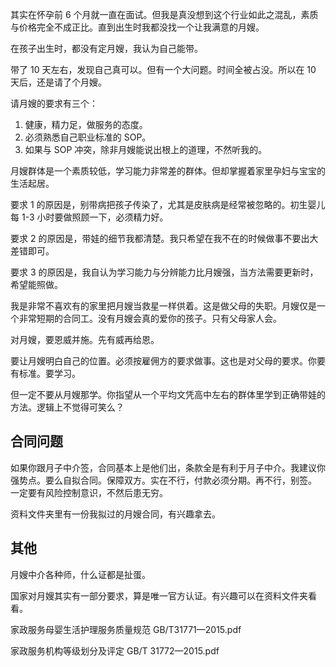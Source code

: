 其实在怀孕前 6 个月就一直在面试。但我是真没想到这个行业如此之混乱，素质与价格完全不成正比。直到出生时我都没找一个让我满意的月嫂。

在孩子出生时，都没有定月嫂，我认为自己能带。

带了 10 天左右，发现自己真可以。但有一个大问题。时间全被占没。所以在 10 天后，还是请了个月嫂。



请月嫂的要求有三个：

1. 健康，精力足，做服务的态度。
2. 必须熟悉自己职业标准的 SOP。
3. 如果与 SOP 冲突，除非月嫂能说出根上的道理，不然听我的。

 



月嫂群体是一个素质较低，学习能力非常差的群体。但却掌握着家里孕妇与宝宝的生活起居。

要求 1 的原因是，别带病把孩子传染了，尤其是皮肤病是经常被忽略的。初生婴儿每 1-3 小时要做照顾一下，必须精力好。

要求 2 的原因是，带娃的细节我都清楚。我只希望在我不在的时候做事不要出大差错即可。

要求 3 的原因是，我自认为学习能力与分辨能力比月嫂强，当方法需要更新时，希望能照做。



我是非常不喜欢有的家里把月嫂当救星一样供着。这是做父母的失职。月嫂仅是一个非常短期的合同工。没有月嫂会真的爱你的孩子。只有父母家人会。

对月嫂，要恩威并施。先有威再给恩。

要让月嫂明白自己的位置。必须按雇佣方的要求做事。这也是对父母的要求。你要有标准。要学习。

但一定不要从月嫂那学。你指望从一个平均文凭高中左右的群体里学到正确带娃的方法。逻辑上不觉得可笑么？







## 合同问题

如果你跟月子中介签，合同基本上是他们出，条款全是有利于月子中介。我建议你强势点。要么自拟合同。保障双方。实在不行，付款必须分期。再不行，别签。  一定要有风险控制意识，不然后患无穷。

资料文件夹里有一份我拟过的月嫂合同，有兴趣拿去。

## 其他

月嫂中介各种师，什么证都是扯蛋。

国家对月嫂其实有一部分要求，算是唯一官方认证。有兴趣可以在资料文件夹看看。

家政服务母婴生活护理服务质量规范 GB/T31771—2015.pdf

家政服务机构等级划分及评定 GB/T 31772—2015.pdf
